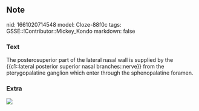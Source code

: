 ## Note
nid: 1661020714548
model: Cloze-88f0c
tags: GSSE::!Contributor::Mickey_Kondo
markdown: false

### Text
The posterosuperior part of the lateral nasal wall is supplied by the {{c1::lateral posterior superior nasal branches::nerve}} from the pterygopalatine ganglion which enter through the sphenopalatine foramen.

### Extra
<img src="nasal-cavity-nerve-supply-lateral-wall.jpg">
